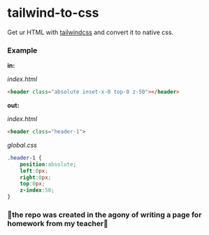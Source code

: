 # tailwind-to-css
 Get ur HTML with [tailwindcss](https://tailwindcss.com/) and convert it to native css.
 
### Example
**in:**

*index.html*
```html
<header class="absolute inset-x-0 top-0 z-50"></header>
```
**out:**

*index.html*
```html
<header class="header-1">
```
*global.css*
```css
.header-1 {
    position:absolute;
    left:0px;
    right:0px;
    top:0px;
    z-index:50;
}
```

### 🔴the repo was created in the agony of writing a page for homework from my teacher🔴
